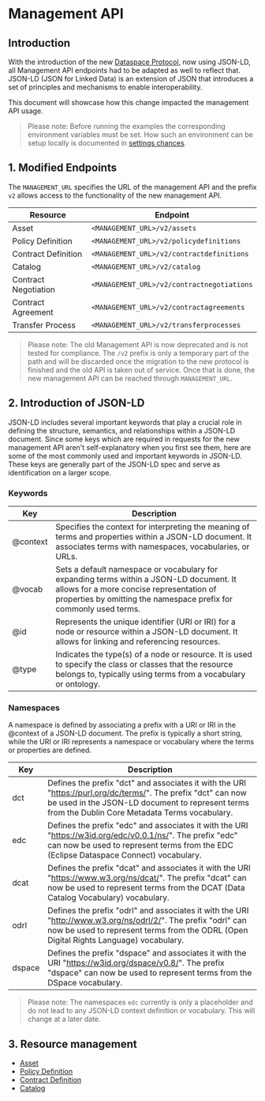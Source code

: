 # Management API

## Introduction

With the introduction of the new [Dataspace Protocol](https://docs.internationaldataspaces.org/dataspace-protocol/overview/readme), now using JSON-LD, all Management API endpoints had to be adapted as well to reflect that.
JSON-LD (JSON for Linked Data) is an extension of JSON that introduces a set of principles and mechanisms to enable interoperability.

This document will showcase how this change impacted the management API usage.

> Please note: Before running the examples the corresponding environment variables must be set.
> How such an environment can be setup locally is documented in [settings chances](../Version_0.3.4_0.4.0.md).

## 1. Modified Endpoints

The `MANAGEMENT_URL` specifies the URL of the management API and the prefix `v2` allows access to the functionality of the new management API. 

| Resource              | Endpoint                                       |
|-----------------------|------------------------------------------------|
| Asset                 | ```<MANAGEMENT_URL>/v2/assets```               |
| Policy Definition     | ```<MANAGEMENT_URL>/v2/policydefinitions```    |
| Contract Definition   | ```<MANAGEMENT_URL>/v2/contractdefinitions```  |
| Catalog               | ```<MANAGEMENT_URL>/v2/catalog```              |
| Contract Negotiation  | ```<MANAGEMENT_URL>/v2/contractnegotiations``` |
| Contract Agreement    | ```<MANAGEMENT_URL>/v2/contractagreements```   |
| Transfer Process      | ```<MANAGEMENT_URL>/v2/transferprocesses```    |

> Please note: The old Management API is now deprecated and is not tested for compliance. The `/v2` prefix is only a temporary part of the path and will be discarded once the migration to the new protocol is finished and the old API is taken out of service. Once that is done, the new management API can be reached through `MANAGEMENT_URL`.

## 2. Introduction of JSON-LD
JSON-LD includes several important keywords that play a crucial role in defining the structure, semantics, and relationships within a JSON-LD document. Since some keys which are required in requests for the new management API aren't self-explanatory when you first see them, here are some of the most commonly used and important keywords in JSON-LD.
These keys are generally part of the JSON-LD spec and serve as identification on a larger scope.

### Keywords

| Key       | Description                                                                                                                                                                                               |
|-----------|-----------------------------------------------------------------------------------------------------------------------------------------------------------------------------------------------------------|
| @context  | Specifies the context for interpreting the meaning of terms and properties within a JSON-LD document. It associates terms with namespaces, vocabularies, or URLs.                                         |
| @vocab    | Sets a default namespace or vocabulary for expanding terms within a JSON-LD document. It allows for a more concise representation of properties by omitting the namespace prefix for commonly used terms. |
| @id       | Represents the unique identifier (URI or IRI) for a node or resource within a JSON-LD document. It allows for linking and referencing resources.                                                          |
| @type     | Indicates the type(s) of a node or resource. It is used to specify the class or classes that the resource belongs to, typically using terms from a vocabulary or ontology.                                |

### Namespaces
A namespace is defined by associating a prefix with a URI or IRI in the @context of a JSON-LD document. The prefix is typically a short string, while the URI or IRI represents a namespace or vocabulary where the terms or properties are defined.

| Key    | Description                                                                                                                                                                                                       |
|--------|-------------------------------------------------------------------------------------------------------------------------------------------------------------------------------------------------------------------|
| dct    | Defines the prefix "dct" and associates it with the URI "https://purl.org/dc/terms/". The prefix "dct" can now be used in the JSON-LD document to represent terms from the Dublin Core Metadata Terms vocabulary. |
| edc    | Defines the prefix "edc" and associates it with the URI "https://w3id.org/edc/v0.0.1/ns/". The prefix "edc" can now be used to represent terms from the EDC (Eclipse Dataspace Connect) vocabulary.               |
| dcat   | Defines the prefix "dcat" and associates it with the URI "https://www.w3.org/ns/dcat/". The prefix "dcat" can now be used to represent terms from the DCAT (Data Catalog Vocabulary) vocabulary.                  |
| odrl | Defines the prefix "odrl" and associates it with the URI "http://www.w3.org/ns/odrl/2/". The prefix "odrl" can now be used to represent terms from the ODRL (Open Digital Rights Language) vocabulary.            |
| dspace | Defines the prefix "dspace" and associates it with the URI "https://w3id.org/dspace/v0.8/". The prefix "dspace" can now be used to represent terms from the DSpace vocabulary. |


> Please note: The namespaces `edc` currently is only a placeholder and do not lead to any JSON-LD context definition or vocabulary.
> This will change at a later date.

## 3. Resource management
- [Asset](2-assets.md)
- [Policy Definition](3-policy-definitions.md)
- [Contract Definition](4-contract-definitions.md)
- [Catalog](5-catalog.md)